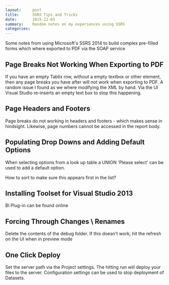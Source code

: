 ```yaml
---
layout:     post
title:      SSRS Tips and Tricks
date:       2015-12-03
summary:    Random notes on my experiences using SSRS
categories: 
---
```


Some notes from using Microsoft's SSRS 2014 to build complex pre-filled forms which where exported to PDF via the SOAP service

## Page Breaks Not Working When Exporting to PDF

If you have an empty Tablix row, without a empty textbox or other element, then any page breaks you have after will not work when exporting to PDF. A random issue I found as we where modifying the XML by hand. Via the UI Visual Studio re-inserts an empty text box to stop this happening.

## Page Headers and Footers

Page breaks do not working in headers and footers - which makes sense in hindsight. Likewise, page numbers cannot be accessed in the report body.

## Populating Drop Downs and Adding Default Options

When selecting options from a look up table a UNION 'Please select' can be used to add a default option.

How to sort to make sure this appears first in the list?

## Installing Toolset for Visual Studio 2013

BI Plug-in can be found online

## Forcing Through Changes \ Renames

Delete the contents of the debug folder. If this doesn't work; hit the refresh on the UI when in preview mode

## One Click Deploy

Set the server path via the Project settings. The hitting run will deploy your files to the server. Configuration settings can be used to stop deployment of Datasets.